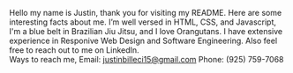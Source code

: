  Hello my name is Justin, thank you for visiting my README. 
 Here are some interesting facts about me. I’m well versed in HTML, CSS, and Javascript, I'm a blue belt in Brazilian Jiu Jitsu, and I love Orangutans. 
 I have extensive experience in Responive Web Design and Software Engineering. 
 Also feel free to reach out to me on LinkedIn.  
 Ways to reach me, Email: justinbilleci15@gmail.com Phone: (925) 759-7068 
